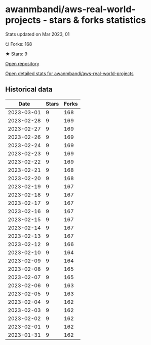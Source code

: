 # awanmbandi/aws-real-world-projects - stars & forks statistics

Stats updated on Mar 2023, 01

☋ Forks: 168

★ Stars: 9

[Open repository](https://github.com/awanmbandi/aws-real-world-projects)

[Open detailed stats for awanmbandi/aws-real-world-projects](https://reviewgithub.com/rep/awanmbandi/aws-real-world-projects)

## Historical data
| Date | Stars | Forks |
|------|-------|-------|
| 2023-03-01 | 9 | 168 | 
| 2023-02-28 | 9 | 169 | 
| 2023-02-27 | 9 | 169 | 
| 2023-02-26 | 9 | 169 | 
| 2023-02-24 | 9 | 169 | 
| 2023-02-23 | 9 | 169 | 
| 2023-02-22 | 9 | 169 | 
| 2023-02-21 | 9 | 168 | 
| 2023-02-20 | 9 | 168 | 
| 2023-02-19 | 9 | 167 | 
| 2023-02-18 | 9 | 167 | 
| 2023-02-17 | 9 | 167 | 
| 2023-02-16 | 9 | 167 | 
| 2023-02-15 | 9 | 167 | 
| 2023-02-14 | 9 | 167 | 
| 2023-02-13 | 9 | 167 | 
| 2023-02-12 | 9 | 166 | 
| 2023-02-10 | 9 | 164 | 
| 2023-02-09 | 9 | 164 | 
| 2023-02-08 | 9 | 165 | 
| 2023-02-07 | 9 | 165 | 
| 2023-02-06 | 9 | 163 | 
| 2023-02-05 | 9 | 163 | 
| 2023-02-04 | 9 | 162 | 
| 2023-02-03 | 9 | 162 | 
| 2023-02-02 | 9 | 162 | 
| 2023-02-01 | 9 | 162 | 
| 2023-01-31 | 9 | 162 | 

